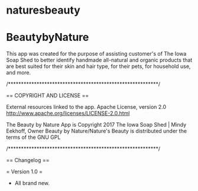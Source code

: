 # naturesbeauty
# BeautybyNature

This app was created for the purpose of assisting customer's of The Iowa Soap Shed to better identify handmade all-natural and organic products that are best suited for their skin and hair type, for their pets, for household use, and more. 

/**********************************************************/

== COPYRIGHT AND LICENSE ==

External resources linked to the app.
  Apache License, version 2.0 http://www.apache.org/licenses/LICENSE-2.0.html

The Beauty by Nature App is Copyright 2017 The Iowa Soap Shed | Mindy Eekhoff, Owner
Beauty by Nature/Nature's Beauty is distributed under the terms of the GNU GPL

/**********************************************************/

== Changelog ==

= Version 1.0 =
* All brand new.
